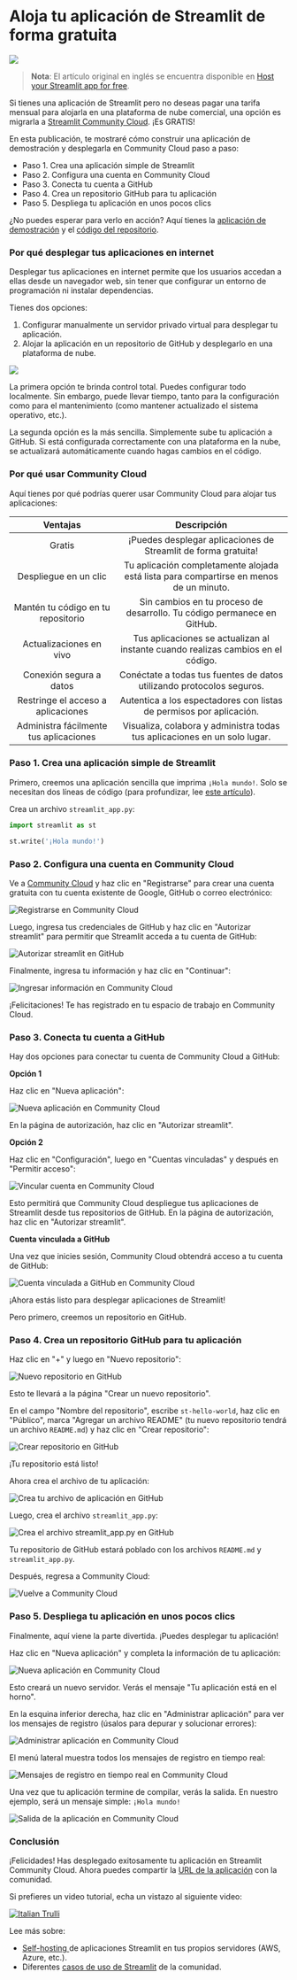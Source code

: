 # Aloja tu aplicación de Streamlit de forma gratuita


![](https://blog.streamlit.io/content/images/2022/08/image--4-.svg)

> **Nota**: El artículo original en inglés se encuentra disponible en [Host your Streamlit app for free](https://blog.streamlit.io/host-your-streamlit-app-for-free/#:~:text=Connect%20your%20account%20to%20GitHub,-There%20are%20two&text=On%20the%20authorization%20page%2C%20click%20on%20%E2%80%9CAuthorize%20streamlit.%22&text=This%20will%20let%20Community%20Cloud,%2C%20click%20%E2%80%9CAuthorize%20streamlit.%22&text=Now%20you're%20ready%20to%20deploy%20Streamlit%20apps!).

Si tienes una aplicación de Streamlit pero no deseas pagar una tarifa mensual para
alojarla en una plataforma de nube comercial, una opción es migrarla a 
[Streamlit Community Cloud](https://streamlit.io/cloud). ¡Es GRATIS!

En esta publicación, te mostraré cómo construir una aplicación de demostración y desplegarla en Community Cloud paso a paso:

*   Paso 1. Crea una aplicación simple de Streamlit
*   Paso 2. Configura una cuenta en Community Cloud
*   Paso 3. Conecta tu cuenta a GitHub
*   Paso 4. Crea un repositorio GitHub para tu aplicación
*   Paso 5. Despliega tu aplicación en unos pocos clics

¿No puedes esperar para verlo en acción? Aquí tienes
la [aplicación de demostración](https://coding-hello.streamlit.app/?ref=blog.streamlit.io)
y el [código del repositorio](https://github.com/coding-professor/st-hello-world/tree/main?ref=blog.streamlit.io).


### Por qué desplegar tus aplicaciones en internet

Desplegar tus aplicaciones en internet permite que los usuarios accedan a ellas desde un navegador web, sin tener que configurar un entorno de programación ni instalar dependencias.

Tienes dos opciones:

1. Configurar manualmente un servidor privado virtual para desplegar tu aplicación.
2. Alojar la aplicación en un repositorio de GitHub y desplegarlo en una plataforma de nube.

![](https://blog.streamlit.io/content/images/2022/08/E55BB258-DA30-4262-BDAA-7B2C6A0E5E15.jpeg)

La primera opción te brinda control total. Puedes configurar todo localmente. Sin embargo, puede llevar tiempo, tanto para la configuración como para el mantenimiento (como mantener actualizado el sistema operativo, etc.).

La segunda opción es la más sencilla. Simplemente sube tu aplicación a GitHub. Si está configurada correctamente con una plataforma en la nube, se actualizará automáticamente cuando hagas cambios en el código.

### Por qué usar Community Cloud

Aquí tienes por qué podrías querer usar Community Cloud para alojar tus aplicaciones:

|                Ventajas                |                                       Descripción                                      |
|:--------------------------------------:|:--------------------------------------------------------------------------------------:|
| Gratis                                 | ¡Puedes desplegar aplicaciones de Streamlit de forma gratuita!                         |
| Despliegue en un clic                  | Tu aplicación completamente alojada está lista para compartirse en menos de un minuto. |
| Mantén tu código en tu repositorio     | Sin cambios en tu proceso de desarrollo. Tu código permanece en GitHub.                |
| Actualizaciones en vivo                | Tus aplicaciones se actualizan al instante cuando realizas cambios en el código.       |
| Conexión segura a datos                | Conéctate a todas tus fuentes de datos utilizando protocolos seguros.                  |
| Restringe el acceso a aplicaciones     | Autentica a los espectadores con listas de permisos por aplicación.                    |
| Administra fácilmente tus aplicaciones | Visualiza, colabora y administra todas tus aplicaciones en un solo lugar.              |



### Paso 1. Crea una aplicación simple de Streamlit

Primero, creemos una aplicación sencilla que imprima `¡Hola mundo!`. Solo se necesitan dos líneas de código (para profundizar, lee [este artículo](https://blog.streamlit.io/how-to-master-streamlit-for-data-science/)).

Crea un archivo `streamlit_app.py`:

```python
import streamlit as st

st.write('¡Hola mundo!')
```

### Paso 2. Configura una cuenta en Community Cloud

Ve a [Community Cloud](https://streamlit.io/cloud?ref=blog.streamlit.io) y haz clic en "Registrarse" para crear una cuenta gratuita con tu cuenta existente de Google, GitHub o correo electrónico:

![Registrarse en Community Cloud](https://blog.streamlit.io/content/images/2022/08/324BEA1A-997C-49E7-A279-040300162E27.jpeg#browser)

Luego, ingresa tus credenciales de GitHub y haz clic en "Autorizar streamlit" para permitir que Streamlit acceda a tu cuenta de GitHub:

![Autorizar streamlit en GitHub](https://blog.streamlit.io/content/images/2022/08/40F6254E-3523-4ADE-B9B6-D4436FE8B68A.jpeg#browser)

Finalmente, ingresa tu información y haz clic en "Continuar":

![Ingresar información en Community Cloud](https://blog.streamlit.io/content/images/2022/08/2B353264-DDBA-4251-94E4-7CF77A256B9B.jpeg#browser)

¡Felicitaciones! Te has registrado en tu espacio de trabajo en Community Cloud.

### Paso 3. Conecta tu cuenta a GitHub

Hay dos opciones para conectar tu cuenta de Community Cloud a GitHub:

**Opción 1**

Haz clic en "Nueva aplicación":

![Nueva aplicación en Community Cloud](https://blog.streamlit.io/content/images/2022/08/6FD187E5-2A74-4205-97B9-E19890E6C741.jpeg#browser)

En la página de autorización, haz clic en "Autorizar streamlit".

**Opción 2**

Haz clic en "Configuración", luego en "Cuentas vinculadas" y después en "Permitir acceso":

![Vincular cuenta en Community Cloud](https://blog.streamlit.io/content/images/2022/08/F2A5148A-2F6F-48D2-B935-A38542A87468.jpeg#browser)

Esto permitirá que Community Cloud despliegue tus aplicaciones de Streamlit desde tus repositorios de GitHub. En la página de autorización, haz clic en "Autorizar streamlit".

**Cuenta vinculada a GitHub**

Una vez que inicies sesión, Community Cloud obtendrá acceso a tu cuenta de GitHub:

![Cuenta vinculada a GitHub en Community Cloud](https://blog.streamlit.io/content/images/2022/08/16FA6767-9630-4C65-869D-77E2B2FC4199.jpeg#browser)

¡Ahora estás listo para desplegar aplicaciones de Streamlit!

Pero primero, creemos un repositorio en GitHub.

### Paso 4. Crea un repositorio GitHub para tu aplicación

Haz clic en "+" y luego en "Nuevo repositorio":

![Nuevo repositorio en GitHub](https://blog.streamlit.io/content/images/2022/08/A15327B7-F711-448A-BB97-A1CF2580BBC7.jpeg#browser)

Esto te llevará a la página "Crear un nuevo repositorio".

En el campo "Nombre del repositorio", escribe `st-hello-world`, haz clic en "Público", marca "Agregar un archivo README" (tu nuevo repositorio tendrá un archivo `README.md`) y haz clic en "Crear repositorio":

![Crear repositorio en GitHub](https://blog.streamlit.io/content/images/2022/08/1F88C1F7-893E-432D-9E7B-AEFD23D4D0B3.jpeg#browser)

¡Tu repositorio está listo!

Ahora crea el archivo de tu aplicación:

![Crea tu archivo de aplicación en GitHub](https://blog.streamlit.io/content/images/2022/08/7A37797E-C57A-4560-8104-790FA5537DEF.jpeg#browser)

Luego, crea el archivo `streamlit_app.py`:

![Crea el archivo streamlit_app.py en GitHub](https://blog.streamlit.io/content/images/2022/08/1825A4E6-9D5C-43DF-A4E3-DCC3FE2A5F37.jpeg#browser)

Tu repositorio de GitHub estará poblado con los archivos `README.md` y `streamlit_app.py`.

Después, regresa a Community Cloud:

![Vuelve a Community Cloud](https://blog.streamlit.io/content/images/2022/08/72631AEA-B0B9-412E-BA7C-06B3382855FA.jpeg#browser)

### Paso 5. Despliega tu aplicación en unos pocos clics

Finalmente, aquí viene la parte divertida. ¡Puedes desplegar tu aplicación!

Haz clic en "Nueva aplicación" y completa la información de tu aplicación:

![Nueva aplicación en Community Cloud](https://blog.streamlit.io/content/images/2022/08/9E0C7298-B079-4074-9DBB-EE9C04D14C31.jpeg#browser)

Esto creará un nuevo servidor. Verás el mensaje "Tu aplicación está en el horno".

En la esquina inferior derecha, haz clic en "Administrar aplicación" para ver los mensajes de registro (úsalos para depurar y solucionar errores):

![Administrar aplicación en Community Cloud](https://blog.streamlit.io/content/images/2022/08/EE1466B0-0A0C-4BD9-8B1E-02A37A380CF4.jpeg#browser)

El menú lateral muestra todos los mensajes de registro en tiempo real:

![Mensajes de registro en tiempo real en Community Cloud](https://blog.streamlit.io/content/images/2022/08/153F5C49-8CDC-4B1E-AFAE-AECC7AA4F849.jpeg#browser)

Una vez que tu aplicación termine de compilar, verás la salida. En nuestro ejemplo, será un mensaje simple: `¡Hola mundo!`

![Salida de la aplicación en Community Cloud](https://blog.streamlit.io/content/images/2022/08/IMG_0430.png#browser)

### Conclusión

¡Felicidades! Has desplegado exitosamente tu aplicación en Streamlit Community Cloud. Ahora puedes compartir la [URL de la aplicación](https://coding-professor-st-hello-world-streamlit-app-qj9a1u.streamlitapp.com/?ref=blog.streamlit.io) con la comunidad.

Si prefieres un video tutorial, echa un vistazo al siguiente video:

[<img src="https://i.ytimg.com/vi/HKoOBiAaHGg/maxresdefault.jpg" alt="Italian Trulli">](https://www.youtube.com/watch?v=HKoOBiAaHGg&ab_channel=Streamlit)




Lee más sobre:

* [Self-hosting ](https://docs.streamlit.io/knowledge-base/deploy/deploy-streamlit-heroku-aws-google-cloud?ref=blog.streamlit.io) de aplicaciones Streamlit en tus propios servidores (AWS, Azure, etc.).
* Diferentes [casos de uso de Streamlit](https://blog.streamlit.io/tag/community/) de la comunidad.



